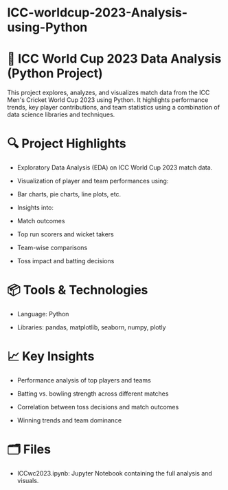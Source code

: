 # ICC-worldcup-2023-Analysis-using-Python

# 🏏 ICC World Cup 2023 Data Analysis (Python Project)
This project explores, analyzes, and visualizes match data from the ICC Men's Cricket World Cup 2023 using Python. It highlights performance trends, key player contributions, and team statistics using a combination of data science libraries and techniques.

# 🔍 Project Highlights

- Exploratory Data Analysis (EDA) on ICC World Cup 2023 match data.

- Visualization of player and team performances using:

- Bar charts, pie charts, line plots, etc.

- Insights into:

- Match outcomes

- Top run scorers and wicket takers

- Team-wise comparisons

- Toss impact and batting decisions

# 📦 Tools & Technologies
- Language: Python

- Libraries: pandas, matplotlib, seaborn, numpy, plotly

# 📈 Key Insights

- Performance analysis of top players and teams

- Batting vs. bowling strength across different matches

- Correlation between toss decisions and match outcomes

- Winning trends and team dominance

# 🗂 Files

- ICCwc2023.ipynb: Jupyter Notebook containing the full analysis and visuals.

